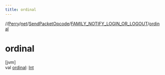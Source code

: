 ```yaml
---
title: ordinal
---
```

//[Perry](../../../../index.html)/[net](../../index.html)/[SendPacketOpcode](../index.html)/[FAMILY_NOTIFY_LOGIN_OR_LOGOUT](index.html)/[ordinal](ordinal.html)



# ordinal



[jvm]\
val [ordinal](ordinal.html): [Int](https://kotlinlang.org/api/latest/jvm/stdlib/kotlin/-int/index.html)




